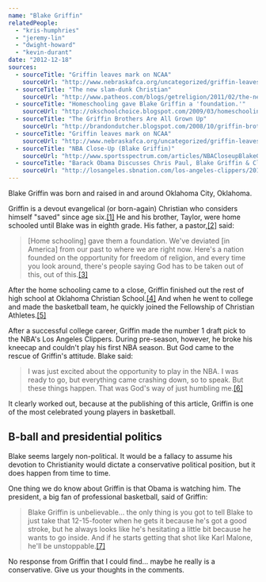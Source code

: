 ```yaml
---
name: "Blake Griffin"
relatedPeople:
  - "kris-humphries"
  - "jeremy-lin"
  - "dwight-howard"
  - "kevin-durant"
date: "2012-12-18"
sources:
  - sourceTitle: "Griffin leaves mark on NCAA"
    sourceUrl: "http://www.nebraskafca.org/uncategorized/griffin-leaves-mark-on-ncaa/"
  - sourceTitle: "The new slam-dunk Christian"
    sourceUrl: "http://www.patheos.com/blogs/getreligion/2011/02/the-new-slam-dunk-christian/"
  - sourceTitle: "Homeschooling gave Blake Griffin a 'foundation.'"
    sourceUrl: "http://okschoolchoice.blogspot.com/2009/03/homeschooling-gave-blake-griffin.html"
  - sourceTitle: "The Griffin Brothers Are All Grown Up"
    sourceUrl: "http://brandondutcher.blogspot.com/2008/10/griffin-brothers-are-all-grown-up.html"
  - sourceTitle: "Griffin leaves mark on NCAA"
    sourceUrl: "http://www.nebraskafca.org/uncategorized/griffin-leaves-mark-on-ncaa/"
  - sourceTitle: "NBA Close-Up (Blake Griffin)"
    sourceUrl: "http://www.sportsspectrum.com/articles/NBACloseupBlakeGriffin-February2011.php"
  - sourceTitle: "Barack Obama Discusses Chris Paul, Blake Griffin & Clippers On Bill Simmons Podcast"
    sourceUrl: "http://losangeles.sbnation.com/los-angeles-clippers/2012/3/1/2835894/barack-obama-bill-simmons-podcast-transcript-chris-paul-blake-griffin-clipper"
---
```


Blake Griffin was born and raised in and around Oklahoma City, Oklahoma.

Griffin is a devout evangelical (or born-again) Christian who considers himself "saved" since age six.<a class="source-citation" href="http://www.nebraskafca.org/uncategorized/griffin-leaves-mark-on-ncaa/" title="Griffin leaves mark on NCAA">[1]</a> He and his brother, Taylor, were home schooled until Blake was in eighth grade. His father, a pastor,<a class="source-citation" href="http://www.patheos.com/blogs/getreligion/2011/02/the-new-slam-dunk-christian/" title="The new slam-dunk Christian">[2]</a> said:

>[Home schooling] gave them a foundation. We've deviated [in America] from our past to where we are right now. Here's a nation founded on the opportunity for freedom of religion, and every time you look around, there's people saying God has to be taken out of this, out of this.<a class="source-citation" href="http://okschoolchoice.blogspot.com/2009/03/homeschooling-gave-blake-griffin.html" title="Homeschooling gave Blake Griffin a &apos;foundation.&apos;">[3]</a>

After the home schooling came to a close, Griffin finished out the rest of high school at Oklahoma Christian School.<a class="source-citation" href="http://brandondutcher.blogspot.com/2008/10/griffin-brothers-are-all-grown-up.html" title="The Griffin Brothers Are All Grown Up">[4]</a> And when he went to college and made the basketball team, he quickly joined the Fellowship of Christian Athletes.<a class="source-citation" href="http://www.nebraskafca.org/uncategorized/griffin-leaves-mark-on-ncaa/" title="Griffin leaves mark on NCAA">[5]</a>

After a successful college career, Griffin made the number 1 draft pick to the NBA's Los Angeles Clippers. During pre-season, however, he broke his kneecap and couldn't play his first NBA season. But God came to the rescue of Griffin's attitude. Blake said:

>I was just excited about the opportunity to play in the NBA. I was ready to go, but everything came crashing down, so to speak. But these things happen. That was God's way of just humbling me.<a class="source-citation" href="http://www.sportsspectrum.com/articles/NBACloseupBlakeGriffin-February2011.php" title="NBA Close-Up (Blake Griffin)">[6]</a>

It clearly worked out, because at the publishing of this article, Griffin is one of the most celebrated young players in basketball.


## B-ball and presidential politics

Blake seems largely non-political. It would be a fallacy to assume his devotion to Christianity would dictate a conservative political position, but it does happen from time to time.

One thing we do know about Griffin is that Obama is watching him. The president, a big fan of professional basketball, said of Griffin:

>Blake Griffin is unbelievable… the only thing is you got to tell Blake to just take that 12-15-footer when he gets it because he's got a good stroke, but he always looks like he's hesitating a little bit because he wants to go inside. And if he starts getting that shot like Karl Malone, he'll be unstoppable.<a class="source-citation" href="http://losangeles.sbnation.com/los-angeles-clippers/2012/3/1/2835894/barack-obama-bill-simmons-podcast-transcript-chris-paul-blake-griffin-clipper" title="Barack Obama Discusses Chris Paul, Blake Griffin &amp; Clippers On Bill Simmons Podcast">[7]</a>

No response from Griffin that I could find… maybe he really is a conservative. Give us your thoughts in the comments.